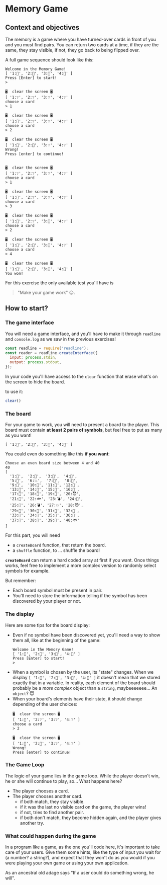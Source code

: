 # Memory Game

## Context and objectives

The memory is a game where you have turned-over cards in front of you and you must find pairs.
You can return two cards at a time, if they are the same, they stay visible, if not, they go back to being flipped over.

A full game sequence should look like this:

```
Welcome in the Memory Game!
[ '1:🐰', '2:🎃', '3:🐰', '4:🎃' ]
Press [Enter] to start!
>

🖥  clear the screen 🖥
[ '1:❔', '2:❔', '3:❔', '4:❔' ]
choose a card
> 1

🖥  clear the screen 🖥
[ '1:🐰', '2:❔', '3:❔', '4:❔' ]
choose a card
> 2

🖥  clear the screen 🖥
[ '1:🐰', '2:🎃', '3:❔', '4:❔' ]
Wrong!
Press [enter] to continue!


🖥  clear the screen 🖥
[ '1:❔', '2:❔', '3:❔', '4:❔' ]
choose a card
> 1

🖥  clear the screen 🖥
[ '1:🐰', '2:❔', '3:❔', '4:❔' ]
choose a card
> 3

🖥  clear the screen 🖥
[ '1:🐰', '2:❔', '3:🐰', '4:❔' ]
choose a card
> 2

🖥  clear the screen 🖥
[ '1:🐰', '2:🎃', '3:🐰', '4:❔' ]
choose a card
> 4

🖥  clear the screen 🖥
[ '1:🐰', '2:🎃', '3:🐰', '4:🎃' ]
You won!
```

For this exercise the only available test you'll have is
> "Make your game work" 😉.

## How to start?

### The game interface

You will need a game interface, and you'll have to make it through `readline` and `console.log` as we saw in the previous exercises!

```js
const readline = require("readline");
const reader = readline.createInterface({
  input: process.stdin,
  output: process.stdout,
});
```

In your code you'll have access to the `clear` function that erase what's on the screen to hide the board.

to use it:
```js
clear()
```

### The board

For your game to work, you will need to present a board to the player.
This board must contain **at least 2 pairs of symbols**, but feel free to put as many as you want!
```
[ '1:🐰', '2:🎃', '3:🐰', '4:🎃' ]
```

You could even do something like this **if you want**:
```
Choose an even board size between 4 and 40
40
[
  '1:🍑',  '2:🌳',  '3:👾',  '4:👻',
  '5:🦊',  '6:💥',  '7:🥶',  '8:🍏',
  '9:💋',  '10:🤖', '11:🤖', '12:🎃',
  '13:🥗', '14:🐇', '15:🦊', '16:🥗',
  '17:👻', '18:🚗', '19:👾', '20:😈',
  '21:👢', '22:🐟', '23:💣', '24:🤡',
  '25:🐇', '26:💣', '27:💥', '28:😈',
  '29:🥶', '30:🦷', '31:🌳', '32:🤡',
  '33:🦷', '34:🍑', '35:🍏', '36:💋',
  '37:👢', '38:🚗', '39:🎃', '40:🐟'
]
```

For this part, you will need
- a `createBoard` function, that return the board.
- a `shuffle` function, to ... shuffle the board!

**`createBoard`** can return a hard coded array at first if you want. Once things works, feel free to implement a more complex version to randomly select symbols for example.

But remember:
- Each board symbol must be present in pair.
- You'll need to store the information telling if the symbol has been discovered by your player or not.

### The display

Here are some tips for the board display:
- Even if no symbol have been discovered yet, you'll need a way to show them all, like at the beginning of the game:
  ```
  Welcome in the Memory Game!
  [ '1:🐰', '2:🎃', '3:🐰', '4:🎃' ]
  Press [Enter] to start!
  >
  ```
- When a symbol is chosen by the user, its "state" changes. When we display `[ '1:🐰', '2:🎃', '3:🐰', '4:🎃' ]` it doesn't mean that we stored exactly that in a variable. In reality, each element of the board should probably be a _more complex_ object than a `string`, maybeeeeeee... An `object`? 😇
- When your board's elements have their state, it should change depending of the user choices:
  ```
  🖥  clear the screen 🖥
  [ '1:🐰', '2:❔', '3:❔', '4:❔' ]
  choose a card
  > 2

  🖥  clear the screen 🖥
  [ '1:🐰', '2:🎃', '3:❔', '4:❔' ]
  Wrong!
  Press [enter] to continue!
  ```

### The Game Loop

The logic of your game lies in the game loop. While the player doesn't win, he or she will continue to play, so... What happens here?
- The player chooses a card.
- The player chooses another card.
  - if both match, they stay visible.
  - if it was the last no visible card on the game, the player wins!
  - if not, tries to find another pair.
  - if both don't match, they become hidden again, and the player gives another try.

### What could happen during the game

In a program like a game, as the one you'll code here, it's important to take care of your users.
Give them some hints, like the type of input you wait for (a number? a string?), and expect that they won't do as you would if you were playing your own game or using your own application.

As an ancestral old adage says "If a user could do something wrong, he will".
